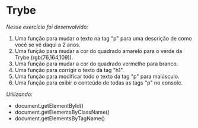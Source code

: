 # Trybe

_Nesse exercício foi desenvolvido:_

  1. Uma função para mudar o texto na tag "p" para uma descrição de como você se vê daqui a 2 anos.
  2. Uma função para mudar a cor do quadrado amarelo para o verde da Trybe (rgb(76,164,109)).
  3. Uma função para mudar a cor do quadrado vermelho para branco.
  4. Uma função para corrigir o texto da tag "h1".
  5. Uma função para modificar todo o texto da tag "p" para maiúsculo.
  6. Uma função para exibir o conteúdo de todas as tags "p" no console.

_Utilizando:_
  - document.getElementById()
  - document.getElementsByClassName()
  - document.getElementsByTagName()
        